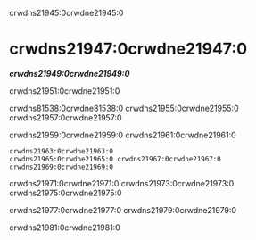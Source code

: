 crwdns21945:0crwdne21945:0
# crwdns21947:0crwdne21947:0

***crwdns21949:0crwdne21949:0***

crwdns21951:0crwdne21951:0

crwdns81538:0crwdne81538:0 crwdns21955:0crwdne21955:0 crwdns21957:0crwdne21957:0

crwdns21959:0crwdne21959:0 crwdns21961:0crwdne21961:0

```{figure} ../figures/project-design.jpg
crwdns21963:0crwdne21963:0 
crwdns21965:0crwdne21965:0 crwdns21967:0crwdne21967:0 crwdns21969:0crwdne21969:0
```
crwdns21971:0crwdne21971:0 crwdns21973:0crwdne21973:0 crwdns21975:0crwdne21975:0

crwdns21977:0crwdne21977:0 crwdns21979:0crwdne21979:0

crwdns21981:0crwdne21981:0
